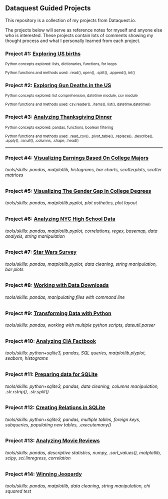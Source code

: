## Dataquest Guided Projects

This repository is a collection of my projects from Dataquest.io. 

The projects below will serve as reference notes for myself and anyone else who is interested. These projects contain lots of comments showing my thought process and what I personally learned from each project.

### Project #1: [Exploring US births](https://github.com/sengkchu/Dataquest-Guided-Projects/blob/master/Guided%20Project_%20Explore%20U.S.%20Births/Guided%20Project_%20Explore%20U.S.%20Births.ipynb)
<sub>Python concepts explored: lists, dictionaries, functions, for loops</sub>

<sup>Python functions and methods used: .read(), open(), .split(), .append(), int()</sup>

### Project #2: [Exploring Gun Deaths in the US](https://github.com/sengkchu/Dataquest-Guided-Projects/blob/master/Guided%20Project_%20Exploring%20Gun%20Deaths%20in%20the%20US/Guided%20Project_%20Exploring%20Gun%20Deaths%20in%20the%20US.ipynb)
<sub>Python concepts explored: list comprehension, datetime module, csv module</sub>

<sup>Python functions and methods used: csv.reader(), .items(), list(), datetime.datetime()</sup>

### Project #3: [Analyzing Thanksgiving Dinner](https://github.com/sengkchu/Dataquest-Guided-Projects/blob/master/Guided%20Project_%20Analyzing%20Thanksgiving%20Dinner/Guided%20Project_%20Analyzing%20Thanksgiving%20Dinner.ipynb)
<sub>Python concepts explored: pandas, functions, boolean filtering</sub>

<sup>Python functions and methods used: .read_csv(), .pivot_table(), .replace(), .describe(), .apply(), .isnull(), .columns, .shape, .head()</sup>

---

### Project #4: [Visualizing Earnings Based On College Majors](https://github.com/sengkchu/Dataquest-Guided-Projects/blob/master/Guided%20Project_%20Visualizing%20Earnings%20Based%20On%20College%20Majors/Guided%20Project_%20Visualizing%20Earnings%20Based%20On%20College%20Majors.ipynb)
###### tools/skills: pandas, matplotlib, histograms, bar charts, scatterplots, scatter matrices

### Project #5: [Visualizing The Gender Gap In College Degrees](https://github.com/sengkchu/Dataquest-Guided-Projects/blob/master/Guided%20Project_%20Visualizing%20The%20Gender%20Gap%20In%20College%20Degrees/Guided%20Project_%20Visualizing%20The%20Gender%20Gap%20In%20College%20Degrees.ipynb)
###### tools/skills: pandas, matplotlib.pyplot, plot asthetics, plot layout

### Project #6: [Analyzing NYC High School Data](https://github.com/sengkchu/Dataquest-Guided-Projects/blob/master/Guided%20Project_%20Analyzing%20NYC%20High%20School%20Data/Guided%20Project_%20Analyzing%20NYC%20High%20School%20Data.ipynb)
###### tools/skills: pandas, matplotlib.pyplot, correlations, regex, basemap, data analysis, string manipulation

### Project #7: [Star Wars Survey](https://github.com/sengkchu/Dataquest-Guided-Projects/blob/master/Guided%20Project_%20Star%20Wars%20Survey/Guided%20Project_%20Star%20Wars%20Survey.ipynb)
###### tools/skills: pandas, matplotlib.pyplot, data cleaning, string manipulation, bar plots

### Project #8: [Working with Data Downloads](https://github.com/sengkchu/Dataquest-Guided-Projects/tree/master/Guided%20Project_%20Working%20with%20Data%20Downloads)
###### tools/skills: pandas, manipulating files with command line

### Project #9: [Transforming Data with Python](https://github.com/sengkchu/Dataquest-Guided-Projects/tree/master/Guided%20Project_%20Transforming%20data%20with%20Python)
###### tools/skills: pandas, working with multiple python scripts, dateutil.parser

### Project #10: [Analyzing CIA Factbook](https://github.com/sengkchu/Dataquest-Guided-Projects/blob/master/Guided%20Project_%20Analyzing%20CIA%20Factbook%20Data%20Using%20SQLite%20and%20Python/Guided%20Project_%20Analyzing%20CIA%20Factbook%20Data%20Using%20SQLite%20and%20Python.ipynb)
###### tools/skills: python+sqlite3, pandas, SQL queries, matplotlib.plyplot, seaborn, histograms

### Project #11: [Preparing data for SQLite](https://github.com/sengkchu/Dataquest-Guided-Projects/blob/master/Guided%20Project_%20Preparing%20data%20for%20SQLite/Guided%20Project_%20Preparing%20data%20for%20SQLite.ipynb)
###### tools/skills: python+sqlite3, pandas, data cleaning, columns manipulation, .str.rstrip(), .str.split()

### Project #12: [Creating Relations in SQLite](https://github.com/sengkchu/Dataquest-Guided-Projects/blob/master/Guided%20Project_%20Creating%20relations%20in%20SQLite/Guided%20Project_%20Creating%20relations%20in%20SQLite.ipynb)
###### tools/skills: python+sqlite3, pandas, multiple tables, foreign keys, subqueries, populating new tables, .executemany()

### Project #13: [Analyzing Movie Reviews](https://github.com/sengkchu/Dataquest-Guided-Projects/blob/master/Guided%20Project_%20Analyzing%20Movie%20Reviews/Guided%20Project_%20Analyzing%20Movie%20Reviews.ipynb)
###### tools/skills: pandas, descriptive statistics, numpy, .sort_values(), matplotlib, scipy, sci.linregress, correlation

### Project #14: [Winning Jeopardy](https://github.com/sengkchu/Dataquest-Guided-Projects/blob/master/Guided%20Project_%20Winning%20Jeopardy/Guided%20Project_%20Winning%20Jeopardy.ipynb)
###### tools/skills: pandas, matplotlib, data cleaning, string manipulation, chi squared test


